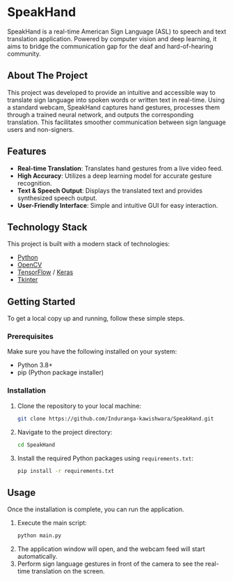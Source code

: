# SpeakHand

SpeakHand is a real-time American Sign Language (ASL) to speech and text translation application. Powered by computer vision and deep learning, it aims to bridge the communication gap for the deaf and hard-of-hearing community.

## About The Project

This project was developed to provide an intuitive and accessible way to translate sign language into spoken words or written text in real-time. Using a standard webcam, SpeakHand captures hand gestures, processes them through a trained neural network, and outputs the corresponding translation. This facilitates smoother communication between sign language users and non-signers.

## Features

- **Real-time Translation**: Translates hand gestures from a live video feed.
- **High Accuracy**: Utilizes a deep learning model for accurate gesture recognition.
- **Text & Speech Output**: Displays the translated text and provides synthesized speech output.
- **User-Friendly Interface**: Simple and intuitive GUI for easy interaction.

## Technology Stack

This project is built with a modern stack of technologies:

- [Python](https://www.python.org/)
- [OpenCV](https://opencv.org/)
- [TensorFlow](https://www.tensorflow.org/) / [Keras](https://keras.io/)
- [Tkinter](https://docs.python.org/3/library/tkinter.html)

## Getting Started

To get a local copy up and running, follow these simple steps.

### Prerequisites

Make sure you have the following installed on your system:

- Python 3.8+
- pip (Python package installer)

### Installation

1.  Clone the repository to your local machine:
    ```sh
    git clone https://github.com/Induranga-kawishwara/SpeakHand.git
    ```
2.  Navigate to the project directory:
    ```sh
    cd SpeakHand
    ```
3.  Install the required Python packages using `requirements.txt`:
    ```sh
    pip install -r requirements.txt
    ```

## Usage

Once the installation is complete, you can run the application.

1.  Execute the main script:
    ```sh
    python main.py
    ```
2.  The application window will open, and the webcam feed will start automatically.
3.  Perform sign language gestures in front of the camera to see the real-time translation on the screen.

